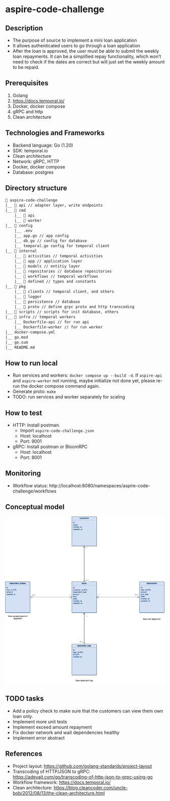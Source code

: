 # aspire-code-challenge

## Description
- The purpose of source to implement a mini loan application
- It allows authenticated users to go through a loan application
- After the loan is approved, the user must be able to submit the weekly loan repayments. 
It can be a simplified repay functionality, which won’t need to check if the dates are correct but will just set the weekly amount to be repaid.


## Prerequisites
1. Golang
2. https://docs.temporal.io/
3. Docker, docker compose
4. gRPC and http
5. Clean architecture

## Technologies and Frameworks
- Backend language: Go (1.20)
- SDK: temporal.io
- Clean architecture
- Network: gRPC, HTTP
- Docker, docker compose
- Database: postgres

## Directory structure
    📁 aspire-code-challenge
    |__ 📁 api // adapter layer, write endpoints
    |__ 📁 cmd
        |__ 📁 api
        |__ 📁 worker
    |__ 📁 config
        |__ .env
        |__ app.go // app config
        |__ db.go // config for database
        |__ temporal.go config for temporal client
    |__ 📁 internal 
        |__ 📁 activities // temporal activities
        |__ 📁 app // application layer
        |__ 📁 models // entitiy layer
        |__ 📁 repositories // database repositories
        |__ 📁 workflows // temporal workflows
        |__ 📁 defined // types and constants
    |__ 📁 pkg
        |__ 📁 clients // temporal client, and others
        |__ 📁 logger
        |__ 📁 persistence // database
        |__ 📁 proto // define grpc proto and http transcoding
    |__ 📁 scripts // scripts for init database, others
    |__ 📁 infra // temporal workers
        |__ Dockerfile-api // for run api
        |__ Dockerfile-worker // for run worker
    |__ docker-compose.yml
    |__ go.mod
    |__ go.sum
    |__ README.md

## How to run local
- Run services and workers: `docker compose up --build -d`. 
If `aspire-api` and `aspire-worker` not running, maybe initialize not done yet, please 
re-run the docker compose command again.
- Generate proto: `make`
- TODO: run services and worker separately for scaling

## How to test
- HTTP: Install postman.
  - Import `aspire-code-challenge.json`
  - Host: localhost
  - Port: 9001
- gRPC: Install postman or BloomRPC
  - Host: localhost
  - Port: 8001

## Monitoring
- Workflow status: http://localhost:8080/namespaces/aspire-code-challenge/workflows

## Conceptual model
![img.png](docs/aspire-code-challenge-conceptual-model.png)

## TODO tasks
- Add a policy check to make sure that the customers can view them own loan only.
- Implement more unit tests
- Implement exceed amount repayment
- Fix docker network and wait dependencies healthy
- Implement error abstract


## References
- Project layout: https://github.com/golang-standards/project-layout
- Transcoding of HTTP/JSON to gRPC: https://adevait.com/go/transcoding-of-http-json-to-grpc-using-go
- Workflow framework: https://docs.temporal.io/
- Clean architecture: https://blog.cleancoder.com/uncle-bob/2012/08/13/the-clean-architecture.html


